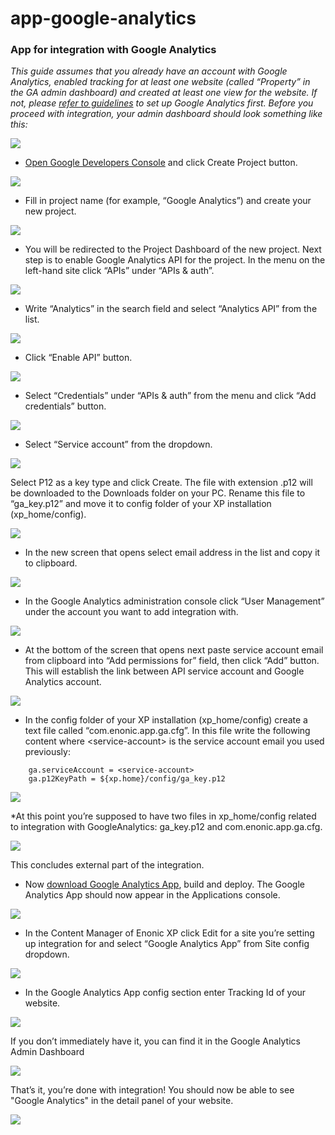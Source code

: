 # app-google-analytics
### App for integration with Google Analytics

*This guide assumes that you already have an account with Google Analytics, enabled tracking for at least one website (called “Property” in the GA admin dashboard) and created at least one view for the website. If not, please [refer to guidelines](https://www.google.com/analytics/) to set up Google Analytics first. Before you proceed with integration, your admin dashboard should look something like this:*

![](src/main/resources/images/ga_00.png)

* [Open Google Developers Console](https://console.developers.google.com/project) and click Create Project button.

![](src/main/resources/images/ga_01.png)

* Fill in project name (for example, “Google Analytics”) and create your new project.

![](src/main/resources/images/ga_02.png)

* You will be redirected to the Project Dashboard of the new project. Next step is to enable Google Analytics API for the project. In the menu on the left-hand site click “APIs” under “APIs & auth”.

![](src/main/resources/images/ga_03.png)

* Write “Analytics” in the search field and select “Analytics API” from the list.

![](src/main/resources/images/ga_04.png)

* Click “Enable API” button.

![](src/main/resources/images/ga_05.png)

* Select “Credentials” under “APIs & auth” from the menu and click “Add credentials” button.

![](src/main/resources/images/ga_06.png)

* Select “Service account” from the dropdown.

![](src/main/resources/images/ga_07.png)

Select P12 as a key type and click Create. The file with extension .p12 will be downloaded to the Downloads folder on your PC. Rename this file to “ga_key.p12” and move it to config folder of your XP installation (xp_home/config).

![](src/main/resources/images/ga_08.png)

* In the new screen that opens select email address in the list and copy it to clipboard.

![](src/main/resources/images/ga_09.png)

* In the Google Analytics administration console click “User Management” under the account you want to add integration with.

![](src/main/resources/images/ga_10.png)

* At the bottom of the screen that opens next paste service account email from clipboard into “Add permissions for” field, then click “Add” button. This will establish the link between API service account and Google Analytics account.

![](src/main/resources/images/ga_11.png)

* In the config folder of your XP installation (xp_home/config) create a text file called “com.enonic.app.ga.cfg”. In this file write the following content where \<service-account\> is the service account email you used previously:
```
    ga.serviceAccount = <service-account>
    ga.p12KeyPath = ${xp.home}/config/ga_key.p12
```

![](src/main/resources/images/ga_12.png)

*At this point you’re supposed to have two files in xp_home/config related to integration with GoogleAnalytics: ga_key.p12 and com.enonic.app.ga.cfg.

![](src/main/resources/images/ga_12_2.png)

This concludes external part of the integration.

* Now [download Google Analytics App](https://github.com/enonic/app-google-analytics.git), build and deploy. The Google Analytics App should now appear in the Applications console.

![](src/main/resources/images/ga_13.png)

* In the Content Manager of Enonic XP click Edit for a site you’re setting up integration for and select “Google Analytics App” from Site config dropdown.

![](src/main/resources/images/ga_14.png)

* In the Google Analytics App config section enter Tracking Id of your website.

![](src/main/resources/images/ga_15.png)

If you don’t immediately have it, you can find it in the Google Analytics Admin Dashboard

![](src/main/resources/images/ga_15_2.png)

That’s it, you’re done with integration!
You should now be able to see "Google Analytics" in the detail panel of your website.

![](src/main/resources/images/ga_15_3.png)
